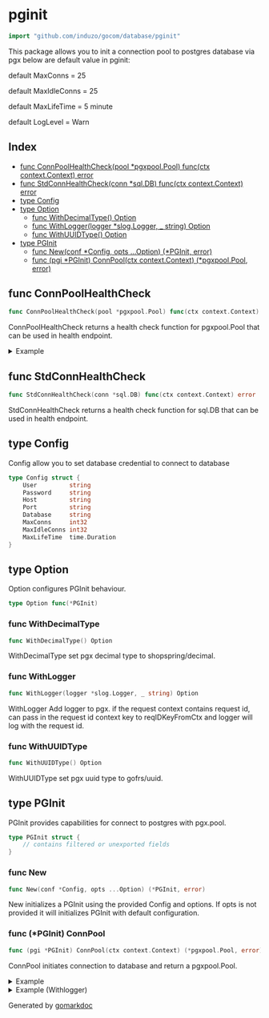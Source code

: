 <!-- Code generated by gomarkdoc. DO NOT EDIT -->

# pginit

```go
import "github.com/induzo/gocom/database/pginit"
```

This package allows you to init a connection pool to postgres database via pgx below are default value in pginit:

default MaxConns = 25

default MaxIdleConns = 25

default MaxLifeTime = 5 minute

default LogLevel = Warn

## Index

- [func ConnPoolHealthCheck(pool \*pgxpool.Pool) func(ctx context.Context) error](#func-connpoolhealthcheck)
- [func StdConnHealthCheck(conn \*sql.DB) func(ctx context.Context) error](#func-stdconnhealthcheck)
- [type Config](#type-config)
- [type Option](#type-option)
  - [func WithDecimalType() Option](#func-withdecimaltype)
  - [func WithLogger(logger \*slog.Logger, \_ string) Option](#func-withlogger)
  - [func WithUUIDType() Option](#func-withuuidtype)
- [type PGInit](#type-pginit)
  - [func New(conf *Config, opts ...Option) (*PGInit, error)](#func-new)
  - [func (pgi *PGInit) ConnPool(ctx context.Context) (*pgxpool.Pool, error)](#func-pginit-connpool)

## func ConnPoolHealthCheck

```go
func ConnPoolHealthCheck(pool *pgxpool.Pool) func(ctx context.Context) error
```

ConnPoolHealthCheck returns a health check function for pgxpool.Pool that can be used in health endpoint.

<details><summary>Example</summary>
<p>

Using standard net/http package. We can also simply pass healthCheck as a CheckFn in gocom/http/health/v2.

```go
package main

import (
	"context"
	"log"
	"net/http"
	"time"

	"github.com/induzo/gocom/database/pginit"
)

func main() {
	pgi, err := pginit.New(&pginit.Config{
		Host:         "localhost",
		Port:         "5432",
		User:         "postgres",
		Password:     "postgres",
		Database:     "datawarehouse",
		MaxConns:     10,
		MaxIdleConns: 10,
		MaxLifeTime:  1 * time.Minute,
	})
	if err != nil {
		log.Fatalf("init pgi config: %v", err)
	}

	ctx := context.Background()

	pool, err := pgi.ConnPool(ctx)
	if err != nil {
		log.Fatalf("init pgi config: %v", err)
	}

	defer pool.Close()

	healthCheck := pginit.ConnPoolHealthCheck(pool)

	mux := http.NewServeMux()

	mux.HandleFunc("/sys/health", func(rw http.ResponseWriter, req *http.Request) {
		if err := healthCheck(ctx); err != nil {
			rw.WriteHeader(http.StatusServiceUnavailable)
		}
	})
}
```

</p>
</details>

## func StdConnHealthCheck

```go
func StdConnHealthCheck(conn *sql.DB) func(ctx context.Context) error
```

StdConnHealthCheck returns a health check function for sql.DB that can be used in health endpoint.

## type Config

Config allow you to set database credential to connect to database

```go
type Config struct {
    User         string
    Password     string
    Host         string
    Port         string
    Database     string
    MaxConns     int32
    MaxIdleConns int32
    MaxLifeTime  time.Duration
}
```

## type Option

Option configures PGInit behaviour.

```go
type Option func(*PGInit)
```

### func WithDecimalType

```go
func WithDecimalType() Option
```

WithDecimalType set pgx decimal type to shopspring/decimal.

### func WithLogger

```go
func WithLogger(logger *slog.Logger, _ string) Option
```

WithLogger Add logger to pgx. if the request context contains request id, can pass in the request id context key to reqIDKeyFromCtx and logger will log with the request id.

### func WithUUIDType

```go
func WithUUIDType() Option
```

WithUUIDType set pgx uuid type to gofrs/uuid.

## type PGInit

PGInit provides capabilities for connect to postgres with pgx.pool.

```go
type PGInit struct {
    // contains filtered or unexported fields
}
```

### func New

```go
func New(conf *Config, opts ...Option) (*PGInit, error)
```

New initializes a PGInit using the provided Config and options. If opts is not provided it will initializes PGInit with default configuration.

### func \(\*PGInit\) ConnPool

```go
func (pgi *PGInit) ConnPool(ctx context.Context) (*pgxpool.Pool, error)
```

ConnPool initiates connection to database and return a pgxpool.Pool.

<details><summary>Example</summary>
<p>

```go
package main

import (
	"context"
	"log"
	"time"

	"github.com/induzo/gocom/database/pginit"
)

func main() {
	pgi, err := pginit.New(&pginit.Config{
		Host:         "localhost",
		Port:         "5432",
		User:         "postgres",
		Password:     "postgres",
		Database:     "datawarehouse",
		MaxConns:     10,
		MaxIdleConns: 10,
		MaxLifeTime:  1 * time.Minute,
	})
	if err != nil {
		log.Fatalf("init pgi config: %v", err)
	}

	ctx := context.Background()

	pool, err := pgi.ConnPool(ctx)
	if err != nil {
		log.Fatalf("init pgi config: %v", err)
	}

	defer pool.Close()

	if err := pool.Ping(ctx); err != nil {
		log.Fatalf("ping: %v", err)
	}
}
```

</p>
</details>

<details><summary>Example (Withlogger)</summary>
<p>

```go
package main

import (
	"context"
	"io"
	"log"
	"time"

	"golang.org/x/exp/slog"

	"github.com/induzo/gocom/database/pginit"
)

func main() {
	textHandler := slog.NewTextHandler(io.Discard)
	logger := slog.New(textHandler)

	pgi, err := pginit.New(
		&pginit.Config{
			Host:         "localhost",
			Port:         "5432",
			User:         "postgres",
			Password:     "postgres",
			Database:     "datawarehouse",
			MaxConns:     10,
			MaxIdleConns: 10,
			MaxLifeTime:  1 * time.Minute,
		},
		pginit.WithLogger(logger, "request-id"),
		pginit.WithDecimalType(),
		pginit.WithUUIDType(),
	)
	if err != nil {
		log.Fatalf("init pgi config: %v", err)
	}

	ctx := context.Background()

	pool, err := pgi.ConnPool(ctx)
	if err != nil {
		log.Fatalf("init pgi config: %v", err)
	}

	defer pool.Close()

	if err := pool.Ping(ctx); err != nil {
		log.Fatalf("ping: %v", err)
	}
}
```

</p>
</details>

Generated by [gomarkdoc](https://github.com/princjef/gomarkdoc)
